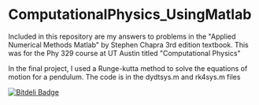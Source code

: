 # ComputationalPhysics_UsingMatlab
Included in this repository are my answers to problems in the "Applied Numerical Methods Matlab" by Stephen Chapra 
3rd edition textbook. This was for the Phy 329 course at UT Austin titled "Computational Physics"

In the final project, I used a Runge-kutta method to solve the equations of motion for a pendulum. The code is in the dydtsys.m and  rk4sys.m files


[![Bitdeli Badge](https://d2weczhvl823v0.cloudfront.net/jk34/computationalphysics_usingmatlab/trend.png)](https://bitdeli.com/free "Bitdeli Badge")

